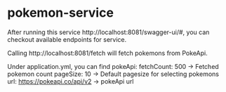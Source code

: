 # pokemon-service
After running this service http://localhost:8081/swagger-ui/#, you can checkout available endpoints for service. 

Calling http://localhost:8081/fetch will fetch pokemons from PokeApi.

Under application.yml, you can find 
pokeApi:
  fetchCount: 500 -> Fetched pokemon count
  pageSize: 10 -> Default pagesize for selecting pokemons
  url: https://pokeapi.co/api/v2 -> pokeApi url
